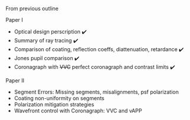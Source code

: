 From previous outline

Paper I
- Optical design perscription ✔️
- Summary of ray tracing ✔️
- Comparison of coating, reflection coeffs, diattenuation, retardance ✔️
- Jones pupil comparison ✔️
- Coronagraph with ~~VVC~~ perfect coronagraph and contrast limits ✔️

Paper II
- Segment Errors: Missing segments, misalignments, psf polarization
- Coating non-uniformity on segments
- Polarization mitigation strategies
- Wavefront control with Coronagraph: VVC and vAPP
